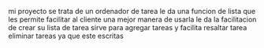 mi proyecto se trata de un ordenador de tarea
le da una funcion de lista que les permite facilitar
al cliente una mejor manera de usarla le da la 
facilitacion de crear su lista de tarea sirve
para agregar tareas y facilita resaltar tarea
 eliminar tareas ya que este escritas

